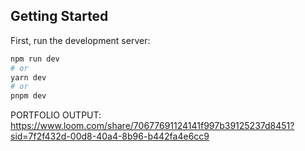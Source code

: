 ## Getting Started

First, run the development server:

```bash
npm run dev
# or
yarn dev
# or
pnpm dev
```


PORTFOLIO OUTPUT:
https://www.loom.com/share/70677691124141f997b39125237d8451?sid=7f2f432d-00d8-40a4-8b96-b442fa4e6cc9
